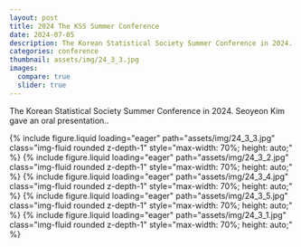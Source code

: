 ```yaml
---
layout: post
title: 2024 The KSS Summer Conference
date: 2024-07-05
description: The Korean Statistical Society Summer Conference in 2024.
categories: conference
thumbnail: assets/img/24_3_3.jpg
images:
  compare: true
  slider: true
---
```


The Korean Statistical Society Summer Conference in 2024. Seoyeon Kim gave an oral presentation..

<swiper-container keyboard="true" navigation="true" pagination="true" 
                  pagination-clickable="true" pagination-dynamic-bullets="true" rewind="true"
                  style="max-width: 400px; margin: 0 auto;">
  <swiper-slide>
    {% include figure.liquid loading="eager" path="assets/img/24_3_3.jpg" 
       class="img-fluid rounded z-depth-1" style="max-width: 70%; height: auto;" %}
  </swiper-slide>
  <swiper-slide>
    {% include figure.liquid loading="eager" path="assets/img/24_3_2.jpg" 
       class="img-fluid rounded z-depth-1" style="max-width: 70%; height: auto;" %}
  </swiper-slide>
  <swiper-slide>
    {% include figure.liquid loading="eager" path="assets/img/24_3_4.jpg" 
       class="img-fluid rounded z-depth-1" style="max-width: 70%; height: auto;" %}
  </swiper-slide>
  <swiper-slide>
    {% include figure.liquid loading="eager" path="assets/img/24_3_5.jpg" 
       class="img-fluid rounded z-depth-1" style="max-width: 70%; height: auto;" %}
  </swiper-slide>
  <swiper-slide>
    {% include figure.liquid loading="eager" path="assets/img/24_3_1.jpg" 
       class="img-fluid rounded z-depth-1" style="max-width: 70%; height: auto;" %}
  </swiper-slide>
</swiper-container>


